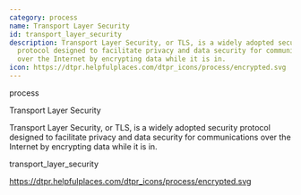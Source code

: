 ```yaml
---
category: process
name: Transport Layer Security
id: transport_layer_security
description: Transport Layer Security, or TLS, is a widely adopted security
  protocol designed to facilitate privacy and data security for communications
  over the Internet by encrypting data while it is in.
icon: https://dtpr.helpfulplaces.com/dtpr_icons/process/encrypted.svg
---
```

process

Transport Layer Security

Transport Layer Security, or TLS, is a widely adopted security protocol designed to facilitate privacy and data security for communications over the Internet by encrypting data while it is in.


transport_layer_security

https://dtpr.helpfulplaces.com/dtpr_icons/process/encrypted.svg